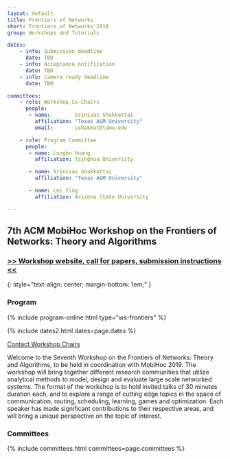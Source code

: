 ```yaml
---
layout: default
title: Frontiers of Networks
short: Frontiers of Networks'2019
group: Workshops and Tutorials

dates:
    - info: Submission deadline
      date: TBD
    - info: Acceptance notification
      date: TBD
    - info: Camera ready deadline
      date: TBD

committees:
    - role: Workshop Co-Chairs
      people:
       - name:        Srinivas Shakkottai
         affiliation: "Texas A&M University"
         email:       sshakkot@tamu.edu

    - role: Program Committee
      people:
       - name: Longbo Huang
         affiliation: Tsinghua University

       - name: Srinivas Shakkottai
         affiliation: "Texas A&M University"

       - name: Lei Ying
         affiliation: Arizona State University

---
```


## 7th ACM MobiHoc Workshop on the Frontiers of Networks: Theory and Algorithms

### [>> Workshop website, call for papers, submission instructions <<](https://sites.google.com/tamu.edu/mobihoc-frontiers-2019/)
{: style="text-align: center; margin-bottom: 1em;" }

### Program

{% include program-online.html type="ws-frontiers" %}


{% include dates2.html dates=page.dates %}

<div class="row">
  <div class="col-sm-6 col-sm-offset-3">
    <a href="mailto:{% for person in page.committees[0].people %}{% if person.email and person.email != "" %}{% unless forloop.first %},{% endunless %}{{ person.email }}{% endif %}{% endfor %}?subject=[{{ page.short }}]" class="btn btn-primary btn-block" role="button">Contact Workshop Chairs</a>
  </div>
</div>

Welcome to the Seventh Workshop on the Frontiers of Networks: Theory and Algorithms, to be held in coordination with MobiHoc 2019.
The workshop will bring together different research communities that utilize analytical methods to model, design and evaluate large scale networked systems.
The format of the workshop is to hold invited talks of 30 minutes duration each, and to explore a range of cutting edge topics in the space of communication, routing, scheduling, learning, games and optimization.
Each speaker has made significant contributions to their respective areas, and will bring a unique perspective on the topic of interest.

### Committees

{% include committees.html committees=page.committees %}
